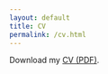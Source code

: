 ```yaml
---
layout: default
title: CV
permalink: /cv.html
---
```


Download my [CV (PDF)](assets/CV_Araujo_2025Jun.pdf).
